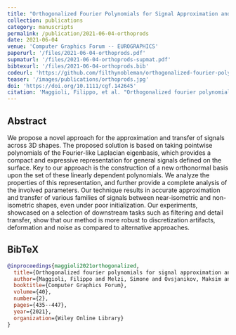```yaml
---
title: "Orthogonalized Fourier Polynomials for Signal Approximation and Transfer"
collection: publications
category: manuscripts
permalink: /publication/2021-06-04-orthoprods
date: 2021-06-04
venue: 'Computer Graphics Forum -- EUROGRAPHICS'
paperurl: '/files/2021-06-04-orthoprods.pdf'
supmaturl: '/files/2021-06-04-orthoprods-supmat.pdf'
bibtexurl: '/files/2021-06-04-orthoprods.bib'
codeurl: 'https://github.com/filthynobleman/orthogonalized-fourier-polynomial'
teaser: '/images/publications/orthoprods.jpg'
doi: 'https://doi.org/10.1111/cgf.142645'
citation: 'Maggioli, Filippo, et al. "Orthogonalized fourier polynomials for signal approximation and transfer." <i>Computer Graphics Forum</i>. Vol. 40. No. 2. 2021.'
---
```


## Abstract
We propose a novel approach for the approximation and transfer of signals across 3D shapes. The proposed solution is based on taking pointwise polynomials of the Fourier-like Laplacian eigenbasis, which provides a compact and expressive representation for general signals defined on the surface. Key to our approach is the construction of a new orthonormal basis upon the set of these linearly dependent polynomials. We analyze the properties of this representation, and further provide a complete analysis of the involved parameters. Our technique results in accurate approximation and transfer of various families of signals between near-isometric and non-isometric shapes, even under poor initialization. Our experiments, showcased on a selection of downstream tasks such as filtering and detail transfer, show that our method is more robust to discretization artifacts, deformation and noise as compared to alternative approaches.


## BibTeX
```bibtex
@inproceedings{maggioli2021orthogonalized,
  title={Orthogonalized fourier polynomials for signal approximation and transfer},
  author={Maggioli, Filippo and Melzi, Simone and Ovsjanikov, Maksim and Bronstein, Michael M and Rodol{\`a}, Emanuele},
  booktitle={Computer Graphics Forum},
  volume={40},
  number={2},
  pages={435--447},
  year={2021},
  organization={Wiley Online Library}
}
```
